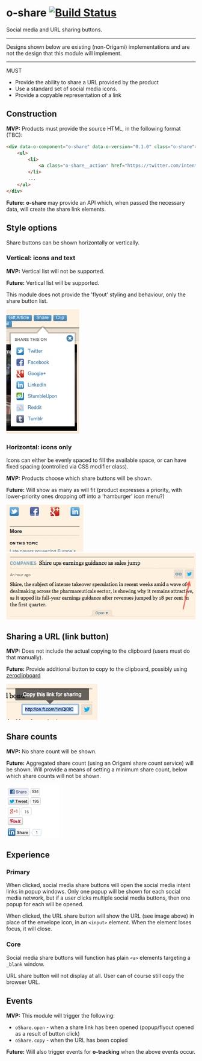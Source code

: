 o-share [![Build Status](https://travis-ci.org/Financial-Times/o-share.png?branch=master)](https://travis-ci.org/Financial-Times/o-share)
=======

Social media and URL sharing buttons.

___
Designs shown below are existing (non-Origami) implementations and are not the design that this module will implement.
___

MUST

- Provide the ability to share a URL provided by the product
- Use a standard set of social media icons.
- Provide a copyable representation of a link

## Construction

__MVP:__ Products must provide the source HTML, in the following format (TBC):

```html
<div data-o-component="o-share" data-o-version="0.1.0" class="o-share">
    <ul>
        <li>
            <a class="o-share__action" href="https://twitter.com/intent/tweet?text={{headline}}&url={{url}}">Twitter</a>
        </li>
        ...
    </ul>
</div>
```

__Future:__ __o-share__ may provide an API which, when passed the necessary data, will create the share link elements.

## Style options

Share buttons can be shown horizontally or vertically.

### Vertical: icons and text

__MVP:__ Vertical list will not be supported.

__Future:__ Vertical list will be supported.

This module does not provide the 'flyout' styling and behaviour, only the share button list.

<img src="images/share-buttons.png"/>

### Horizontal: icons only

Icons can either be evenly spaced to fill the available space, or can have fixed spacing (controlled via CSS modifier class).

__MVP:__ Products choose which share buttons will be shown.

__Future:__ Will show as many as will fit (product expresses a priority, with lower-priority ones dropping off into a 'hamburger' icon menu?)

<img src="images/share-more-on.png"/>

<img src="images/share-tweet.png"/>

## Sharing a URL (link button)

__MVP:__ Does not include the actual copying to the clipboard (users must do that manually).

__Future:__ Provide additional button to copy to the clipboard, possibly using [zeroclipboard](https://github.com/zeroclipboard/zeroclipboard)

<img src="images/share-url.png"/>

## Share counts

__MVP:__ No share count will be shown.

__Future:__ Aggregated share count (using an Origami share count service) will be shown. Will provide a means of setting a minimum share count, below which share counts will not be shown.

<img src="images/share-counts.png"/>

## Experience

### Primary

When clicked, social media share buttons will open the social media intent links in popup windows. Only one popup will be shown for each social media network, but if a user clicks multiple social media buttons, then one popup for each will be opened.

When clicked, the URL share button will show the URL (see image above) in place of the envelope icon, in an `<input>` element. When the element loses focus, it will close.

### Core

Social media share buttons will function has plain `<a>` elements targeting a `_blank` window.

URL share button will not display at all. User can of course still copy the browser URL.

## Events

__MVP:__ This module will trigger the following:

* `oShare.open` - when a share link has been opened (popup/flyout opened as a result of button click)
* `oShare.copy` - when the URL has been copied

__Future:__ Will also trigger events for __o-tracking__ when the above events occur.